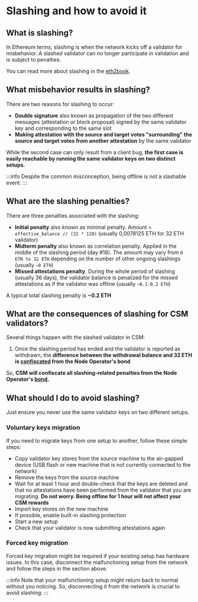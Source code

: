 # Slashing and how to avoid it

## What is slashing?

In Ethereum terms, slashing is when the network kicks off a validator for misbehavior. A slashed validator can no longer participate in validation and is subject to penalties.

You can read more about slashing in the [eth2book](https://eth2book.info/capella/part2/incentives/slashing/).

## What misbehavior results in slashing?

There are two reasons for slashing to occur:

- **Double signature** also known as propagation of the two different messages (attestation or block proposal) signed by the same validator key and corresponding to the same slot
- **Making attestation with the source and target votes "surrounding" the source and target votes from another attestation** by the same validator

While the second case can only result from a client bug, **the first case is easily reachable by running the same validator keys on two distinct setups**.

:::info
Despite the common misconception, being offline is not a slashable event.
:::

## What are the slashing penalties?

There are three penalties associated with the slashing:

- **Initial penalty** also known as minimal penalty. Amount = `effective_balance // (32 * 128)` (usually 0,0078125 ETH for 32 ETH validator)
- **Midterm penalty** also known as correlation penalty. Applied in the middle of the slashing period (day #18). The amount may vary from `0 ETH to 32 ETH` depending on the number of other ongoing slashings (usually `~0 ETH`)
- **Missed attestations penalty**. During the whole period of slashing (usually 36 days), the validator balance is penalized for the missed attestations as if the validator was offline (usually `~0.1-0.2 ETH`)

A typical total slashing penalty is **~0.2 ETH**

## What are the consequences of slashing for CSM validators?

Several things happen with the slashed validator in CSM:

1. Once the slashing period has ended and the validator is reported as withdrawn, the **difference between the withdrawal balance and 32 ETH is [confiscated](/staking-modules/csm/penalties.md#reasons) from the Node Operator's bond**

So, **CSM will confiscate all slashing-related penalties from the Node Operator's [bond](../join-csm#bond).**

## What should I do to avoid slashing?

Just ensure you never use the same validator keys on two different setups.

### Voluntary keys migration

If you need to migrate keys from one setup to another, follow these simple steps:

- Copy validator key stores from the source machine to the air-gapped device (USB flash or new machine that is not currently connected to the network)
- Remove the keys from the source machine
- Wait for at least 1 hour and double-check that the keys are deleted and that no attestations have been performed from the validator that you are migrating. **Do not worry. Being offline for 1 hour will not affect your CSM rewards**
- Import key stores on the new machine
- If possible, enable built-in slashing protection
- Start a new setup
- Check that your validator is now submitting attestations again

### Forced key migration

Forced key migration might be required if your existing setup has hardware issues. In this case, disconnect the malfunctioning setup from the network and follow the steps in the section above.

:::info
Note that your malfunctioning setup might return back to normal without you noticing. So, disconnecting it from the network is crucial to avoid slashing.
:::
